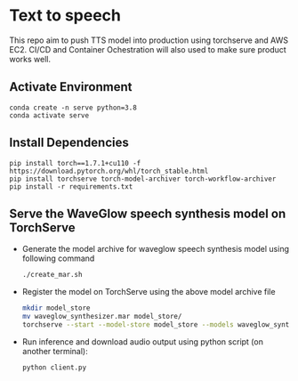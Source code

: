 Text to speech 
====

This repo aim to push TTS model into production using torchserve and AWS EC2. CI/CD and Container Ochestration will also used to make sure product works well.

## Activate Environment

```
conda create -n serve python=3.8
conda activate serve
```

## Install Dependencies

```
pip install torch==1.7.1+cu110 -f https://download.pytorch.org/whl/torch_stable.html
pip install torchserve torch-model-archiver torch-workflow-archiver
pip install -r requirements.txt
```

## Serve the WaveGlow speech synthesis model on TorchServe

 * Generate the model archive for waveglow speech synthesis model using following command

    ```bash
    ./create_mar.sh
    ```

 * Register the model on TorchServe using the above model archive file

    ```bash
    mkdir model_store
    mv waveglow_synthesizer.mar model_store/
    torchserve --start --model-store model_store --models waveglow_synthesizer.mar
    ```

  * Run inference and download audio output using python script (on another terminal):

    ```
    python client.py
    ```


